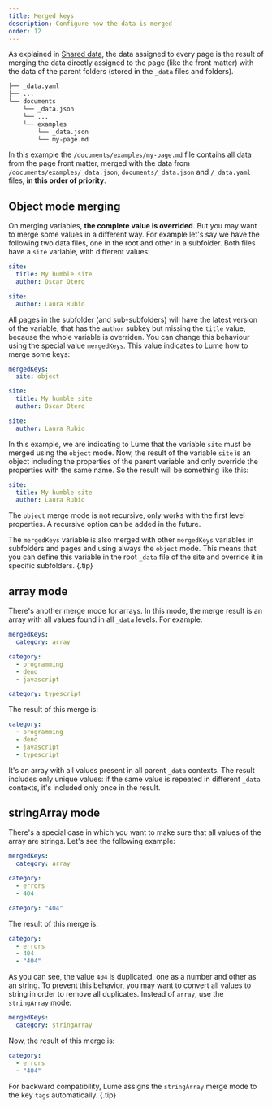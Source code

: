 ```yaml
---
title: Merged keys
description: Configure how the data is merged
order: 12
---
```


As explained in [Shared data](/docs/creating-pages/shared-data.md), the data
assigned to every page is the result of merging the data directly assigned to
the page (like the front matter) with the data of the parent folders (stored in
the `_data` files and folders).

```txt
├── _data.yaml
├── ...
└── documents
    └── _data.json
    └── ...
    └── examples
        └── _data.json
        └── my-page.md
```

In this example the `/documents/examples/my-page.md` file contains all data from
the page front matter, merged with the data from
`/documents/examples/_data.json`, `documents/_data.json` and `/_data.yaml`
files, **in this order of priority**.

## Object mode merging

On merging variables, **the complete value is overrided**. But you may want to
merge some values in a different way. For example let's say we have the
following two data files, one in the root and other in a subfolder. Both files
have a `site` variable, with different values:

<lume-code>

```yml {title="/_data.yml"}
site:
  title: My humble site
  author: Oscar Otero
```

```yml {title="/subfolder/_data.yml"}
site:
  author: Laura Rubio
```

</lume-code>

All pages in the subfolder (and sub-subfolders) will have the latest version of
the variable, that has the `author` subkey but missing the `title` value,
because the whole variable is overriden. You can change this behaviour using the
special value `mergedKeys`. This value indicates to Lume how to merge some keys:

<lume-code>

```yml {title="/_data.yml"}
mergedKeys:
  site: object

site:
  title: My humble site
  author: Oscar Otero
```

```yml {title="/subfolder/_data.yml"}
site:
  author: Laura Rubio
```

</lume-code>

In this example, we are indicating to Lume that the variable `site` must be
merged using the `object` mode. Now, the result of the variable `site` is an
object including the properties of the parent variable and only override the
properties with the same name. So the result will be something like this:

```yml
site:
  title: My humble site
  author: Laura Rubio
```

The `object` merge mode is not recursive, only works with the first level
properties. A recursive option can be added in the future.

The `mergedKeys` variable is also merged with other `mergedKeys` variables in
subfolders and pages and using always the `object` mode. This means that you can
define this variable in the root `_data` file of the site and override it in
specific subfolders. {.tip}

## array mode

There's another merge mode for arrays. In this mode, the merge result is an
array with all values found in all `_data` levels. For example:

<lume-code>

```yml {title="/_data.yml"}
mergedKeys:
  category: array

category:
  - programming
  - deno
  - javascript
```

```yml {title="/subfolder/_data.yml"}
category: typescript
```

</lume-code>

The result of this merge is:

```yml
category:
  - programming
  - deno
  - javascript
  - typescript
```

It's an array with all values present in all parent `_data` contexts. The result
includes only unique values: if the same value is repeated in different `_data`
contexts, it's included only once in the result.

## stringArray mode

There's a special case in which you want to make sure that all values of the
array are strings. Let's see the following example:

<lume-code>

```yml {title="/_data.yml"}
mergedKeys:
  category: array

category:
  - errors
  - 404
```

```yml {title="/subfolder/_data.yml"}
category: "404"
```

</lume-code>

The result of this merge is:

```yml
category:
  - errors
  - 404
  - "404"
```

As you can see, the value `404` is duplicated, one as a number and other as an
string. To prevent this behavior, you may want to convert all values to string
in order to remove all duplicates. Instead of `array`, use the `stringArray`
mode:

```yml
mergedKeys:
  category: stringArray
```

Now, the result of this merge is:

```yml
category:
  - errors
  - "404"
```

For backward compatibility, Lume assigns the `stringArray` merge mode to the key
`tags` automatically. {.tip}
